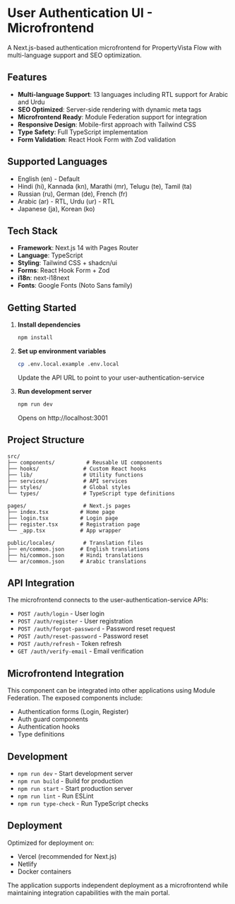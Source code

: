 # User Authentication UI - Microfrontend

A Next.js-based authentication microfrontend for PropertyVista Flow with multi-language support and SEO optimization.

## Features

- **Multi-language Support**: 13 languages including RTL support for Arabic and Urdu
- **SEO Optimized**: Server-side rendering with dynamic meta tags
- **Microfrontend Ready**: Module Federation support for integration
- **Responsive Design**: Mobile-first approach with Tailwind CSS
- **Type Safety**: Full TypeScript implementation
- **Form Validation**: React Hook Form with Zod validation

## Supported Languages

- English (en) - Default
- Hindi (hi), Kannada (kn), Marathi (mr), Telugu (te), Tamil (ta)
- Russian (ru), German (de), French (fr)
- Arabic (ar) - RTL, Urdu (ur) - RTL
- Japanese (ja), Korean (ko)

## Tech Stack

- **Framework**: Next.js 14 with Pages Router
- **Language**: TypeScript
- **Styling**: Tailwind CSS + shadcn/ui
- **Forms**: React Hook Form + Zod
- **i18n**: next-i18next
- **Fonts**: Google Fonts (Noto Sans family)

## Getting Started

1. **Install dependencies**
   ```bash
   npm install
   ```

2. **Set up environment variables**
   ```bash
   cp .env.local.example .env.local
   ```
   Update the API URL to point to your user-authentication-service

3. **Run development server**
   ```bash
   npm run dev
   ```
   Opens on http://localhost:3001

## Project Structure

```
src/
├── components/          # Reusable UI components
├── hooks/              # Custom React hooks
├── lib/                # Utility functions
├── services/           # API services
├── styles/             # Global styles
└── types/              # TypeScript type definitions

pages/                  # Next.js pages
├── index.tsx          # Home page
├── login.tsx          # Login page
├── register.tsx       # Registration page
└── _app.tsx           # App wrapper

public/locales/         # Translation files
├── en/common.json     # English translations
├── hi/common.json     # Hindi translations
└── ar/common.json     # Arabic translations
```

## API Integration

The microfrontend connects to the user-authentication-service APIs:

- `POST /auth/login` - User login
- `POST /auth/register` - User registration
- `POST /auth/forgot-password` - Password reset request
- `POST /auth/reset-password` - Password reset
- `POST /auth/refresh` - Token refresh
- `GET /auth/verify-email` - Email verification

## Microfrontend Integration

This component can be integrated into other applications using Module Federation. The exposed components include:

- Authentication forms (Login, Register)
- Auth guard components
- Authentication hooks
- Type definitions

## Development

- `npm run dev` - Start development server
- `npm run build` - Build for production
- `npm run start` - Start production server
- `npm run lint` - Run ESLint
- `npm run type-check` - Run TypeScript checks

## Deployment

Optimized for deployment on:
- Vercel (recommended for Next.js)
- Netlify
- Docker containers

The application supports independent deployment as a microfrontend while maintaining integration capabilities with the main portal.